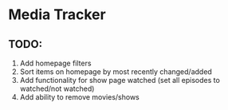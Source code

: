 # Media Tracker

## TODO:
1. Add homepage filters
1. Sort items on homepage by most recently changed/added
1. Add functionality for show page watched (set all episodes to watched/not watched)
1. Add ability to remove movies/shows